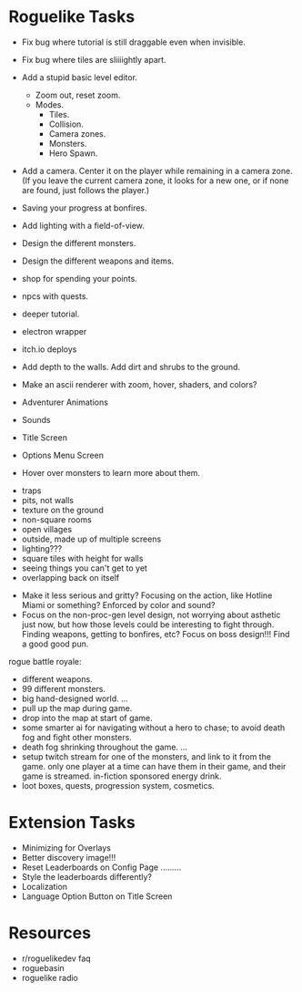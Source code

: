 # Roguelike Tasks #

- Fix bug where tutorial is still draggable even when invisible.
- Fix bug where tiles are sliiiightly apart.

- Add a stupid basic level editor.
    - Zoom out, reset zoom.
    - Modes.
        - Tiles.
        - Collision.
        - Camera zones.
        - Monsters.
        - Hero Spawn.
- Add a camera. Center it on the player while remaining in a camera zone. (If you leave the current camera zone, it looks for a new one, or if none are found, just follows the player.)

- Saving your progress at bonfires.
- Add lighting with a field-of-view.

- Design the different monsters.
- Design the different weapons and items.

- shop for spending your points.
- npcs with quests.
- deeper tutorial.

- electron wrapper
- itch.io deploys

- Add depth to the walls. Add dirt and shrubs to the ground.
- Make an ascii renderer with zoom, hover, shaders, and colors?
- Adventurer Animations
- Sounds
- Title Screen
- Options Menu Screen
- Hover over monsters to learn more about them.

* traps
* pits, not walls
* texture on the ground
* non-square rooms
* open villages
* outside, made up of multiple screens
* lighting???
* square tiles with height for walls
* seeing things you can't get to yet
* overlapping back on itself

- Make it less serious and gritty? Focusing on the action, like Hotline Miami or something? Enforced by color and sound?
- Focus on the non-proc-gen level design, not worrying about asthetic just now, but how those levels could be interesting to fight through. Finding weapons, getting to bonfires, etc? Focus on boss design!!! Find a good good pun.

rogue battle royale:
- different weapons.
- 99 different monsters.
- big hand-designed world.
...
- pull up the map during game.
- drop into the map at start of game.
- some smarter ai for navigating without a hero to chase; to avoid death fog and fight other monsters.
- death fog shrinking throughout the game.
...
- setup twitch stream for one of the monsters, and link to it from the game. only one player at a time can have them in their game, and their game is streamed. in-fiction sponsored energy drink.
- loot boxes, quests, progression system, cosmetics.

# Extension Tasks #

- Minimizing for Overlays
- Better discovery image!!!
- Reset Leaderboards on Config Page
.........
- Style the leaderboards differently?
- Localization
- Language Option Button on Title Screen

# Resources #

- r/roguelikedev faq
- roguebasin
- roguelike radio
